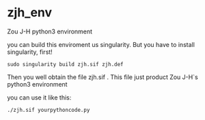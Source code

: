 # zjh_env 
Zou J-H python3 environment

you can build this enviroment us singularity. But you have to install singularity, first!

```
sudo singularity build zjh.sif zjh.def

```

Then you well obtain the file zjh.sif . This file just product Zou J-H`s python3 environment

you can use it like this:

```
./zjh.sif yourpythoncode.py

```



